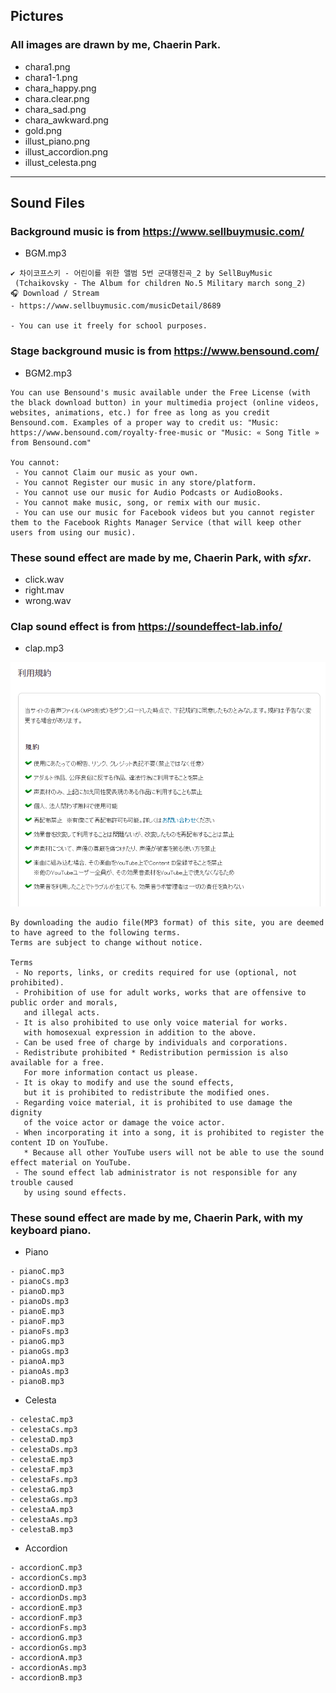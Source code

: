 ## **Pictures**

### **All images are drawn by me, Chaerin Park.**

 - chara1.png
 - chara1-1.png
 - chara_happy.png
 - chara.clear.png
 - chara_sad.png
 - chara_awkward.png
 - gold.png
 - illust_piano.png
 - illust_accordion.png
 - illust_celesta.png


---

## **Sound Files**

### **Background music is from https://www.sellbuymusic.com/**
  - BGM.mp3
 ```
✔ 차이코프스키 - 어린이를 위한 앨범 5번 군대행진곡_2 by SellBuyMusic
  (Tchaikovsky - The Album for children No.5 Military march song_2)
🎧 Download / Stream 
- https://www.sellbuymusic.com/musicDetail/8689

- You can use it freely for school purposes.
 ```


### **Stage background music is from https://www.bensound.com/**
 - BGM2.mp3
```
You can use Bensound's music available under the Free License (with the black download button) in your multimedia project (online videos, websites, animations, etc.) for free as long as you credit Bensound.com. Examples of a proper way to credit us: "Music: https://www.bensound.com/royalty-free-music or "Music: « Song Title » from Bensound.com"

You cannot:
 - You cannot Claim our music as your own.
 - You cannot Register our music in any store/platform.
 - You cannot use our music for Audio Podcasts or AudioBooks.
 - You cannot make music, song, or remix with our music.
 - You can use our music for Facebook videos but you cannot register them to the Facebook Rights Manager Service (that will keep other users from using our music).
```

### **These sound effect are made by me, Chaerin Park, with _sfxr_.**
 - click.wav
 - right.mav
 - wrong.wav


### **Clap sound effect is from https://soundeffect-lab.info/**
  - clap.mp3

![koukaonrabo](/media/picture/koukaonrabo.png)

```
By downloading the audio file(MP3 format) of this site, you are deemed to have agreed to the following terms.
Terms are subject to change without notice.

Terms
 - No reports, links, or credits required for use (optional, not prohibited).
 - Prohibition of use for adult works, works that are offensive to public order and morals,
   and illegal acts.
 - It is also prohibited to use only voice material for works.
   with homosexual expression in addition to the above.
 - Can be used free of charge by individuals and corporations.
 - Redistribute prohibited * Redistribution permission is also available for a free.
   For more information contact us please.
 - It is okay to modify and use the sound effects,
   but it is prohibited to redistribute the modified ones.
 - Regarding voice material, it is prohibited to use damage the dignity
   of the voice actor or damage the voice actor.
 - When incorporating it into a song, it is prohibited to register the content ID on YouTube.
   * Because all other YouTube users will not be able to use the sound effect material on YouTube.
 - The sound effect lab administrator is not responsible for any trouble caused
   by using sound effects.
```

 
### **These sound effect are made by me, Chaerin Park, with my keyboard piano.**
 - Piano
 ```
 - pianoC.mp3
 - pianoCs.mp3
 - pianoD.mp3
 - pianoDs.mp3
 - pianoE.mp3
 - pianoF.mp3
 - pianoFs.mp3
 - pianoG.mp3
 - pianoGs.mp3
 - pianoA.mp3
 - pianoAs.mp3
 - pianoB.mp3
 ```

 - Celesta
  ```
 - celestaC.mp3
 - celestaCs.mp3
 - celestaD.mp3
 - celestaDs.mp3
 - celestaE.mp3
 - celestaF.mp3
 - celestaFs.mp3
 - celestaG.mp3
 - celestaGs.mp3
 - celestaA.mp3
 - celestaAs.mp3
 - celestaB.mp3
 ```

 - Accordion
  ```
 - accordionC.mp3
 - accordionCs.mp3
 - accordionD.mp3
 - accordionDs.mp3
 - accordionE.mp3
 - accordionF.mp3
 - accordionFs.mp3
 - accordionG.mp3
 - accordionGs.mp3
 - accordionA.mp3
 - accordionAs.mp3
 - accordionB.mp3
 ```
